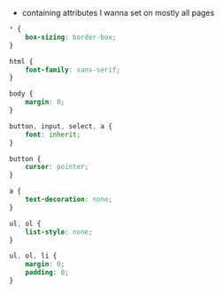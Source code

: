 - containing attributes I wanna set on mostly all pages

```css
* {
	box-sizing: border-box;
}

html {
	font-family: sans-serif;
}

body {
	margin: 0;
}

button, input, select, a {
	font: inherit;
}

button {
	cursor: pointer;
}

a {
	text-decoration: none;
}

ul, ol {
	list-style: none;
}

ul, ol, li {
	margin: 0;
	padding: 0;
}
```

